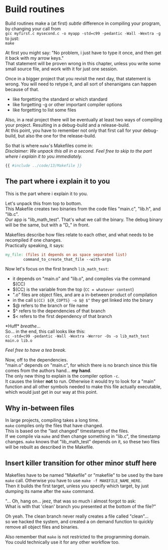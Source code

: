 # Build routines

Build routines make a (at first) _subtle_ difference in compiling your
program, by changing your call from  
`gcc myfirst.c mysecond.c -o myapp -std=c99 -pedantic -Wall -Wextra -g`  
to just:  
`make`  
  
At first you might say: "No problem, i just have to type it once,
and then get it back with my arrow keys."  
That statement will be proven wrong in this chapter,
unless you write some small source file, and work with it for just one session.  
  
Once in a bigger project that you revisit the next day, that statement is
wrong. You will need to retype it, and all sort of shenanigans can happen
because of that.  

- like forgetting the standard or which standard
- like forgetting -g or other important compiler options
- like forgetting to list some files

Also, in a real project there will be eventually at least two ways of compiling
your project. Resulting in a debug-build and a release-build.  
At this point, you have to remember not only that first call for your
debug-build, but also the one for the release-build.  
  
So that is where `make`'s Makefiles come in:  
_Disclaimer: We unpack this all in a second. Feel free to skip to the part
where i explain it to you immediately._

```Makefile
{{ #include ../code/13/Makefile }}
```

## The part where i explain it to you

This is the part where i explain it to you.  
  
Let's unpack this from top to bottom.  
This Makefile creates two binaries from the code files "main.c", "lib.h", and
"lib.c".  
Our app is "lib_math_test". That's what we call the binary. The debug
binary will be the same, but with a "D_" in front.  
  
Makefiles describe how files relate to each other, and what needs to be
recompiled if one changes.  
Practically speaking, it says:
```Makefile
my_file: (files it depends on as space separated list)
        command_to_create_that_file --with-args
```
  
Now let's focus on the first branch `lib_math_test`:  

- it depends on "main.o" and "lib.o", and compiles via the command $(CC)
- $(CC) is the variable from the top (`CC = whatever content`)
- ".o" files are object files, and are a in-between product of compilation
- in the call `$(CC) ${R_COPTS} -o $@ $^` they get linked into the binary
- $@ refers to the branch or file name
- $^ refers to the dependencies of that branch
- $< refers to the first dependency of that branch

\*Huff\* _breathe_...  
So... in the end, this call looks like this:  
`cc -std=c99 -pedantic -Wall -Wextra -Werror -Os -o lib_math_test main.o
lib.o`  
  
_Feel free to have a tea break._  
  
Now, off to the dependencies.  
"main.o" depends on "main.c", for which there is no branch since this file
comes from the authors hand... **my hand**.  
The only new thing to explain is the compiler option `-c`.  
It causes the linker **not** to run. Otherwise it would try to look for a "main"
function and all other symbols needed to make this file actually executable,
which would just get in our way at this point.  
  
## Why in-between files

In large projects, compiling takes a long time.  
`make` compiles only the files that have changed.  
This is based on the "last changed" timestamps of the files.  
If we compile via `make` and then change something in "lib.c", the timestamp
changes. `make` knows that "lib_math_test" depends on it, so these two
files will be rebuilt as described in the Makefile.  

## Insert killer transition for other minor stuff here

Makefiles have to be named "Makefile" or "makefile" to be used by the bare
`make` call. Otherwise you have to use `make -f MAKEFILE_NAME_HERE`.  
Then it builds the first target, unless you specify which target, by just
dumping its name after the `make` command.  
  
"... Oh, hang on... jeez, that was so much i almost forgot to ask:  
 What is with that 'clean' branch you presented at the bottom of the file?"  
  
Oh yeah. The clean branch never really creates a file called "clean"...  
so we hacked the system, and created a on demand function to quickly remove all
object files and binaries.  
  
Also remember that `make` is not restricted to the programming domain.  
You could technically use it for any other workflow too.  
